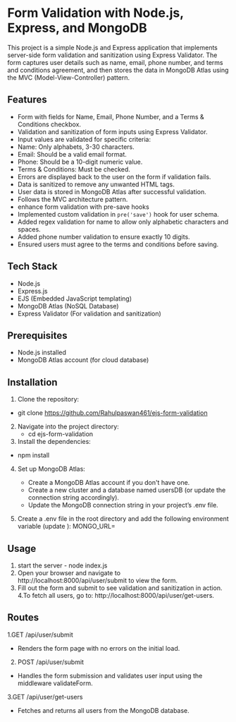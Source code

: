 # Form Validation with Node.js, Express, and MongoDB

This project is a simple Node.js and Express application that implements server-side form validation and sanitization using Express Validator. The form captures user details such as name, email, phone number, and terms and conditions agreement, and then stores the data 
in MongoDB Atlas using the MVC (Model-View-Controller) pattern.


## Features
- Form with fields for Name, Email, Phone Number, and a Terms & Conditions checkbox.
- Validation and sanitization of form inputs using Express Validator.
- Input values are validated for specific criteria:
- Name: Only alphabets, 3-30 characters.
- Email: Should be a valid email format.
- Phone: Should be a 10-digit numeric value.
- Terms & Conditions: Must be checked.
- Errors are displayed back to the user on the form if validation fails.
- Data is sanitized to remove any unwanted HTML tags.
- User data is stored in MongoDB Atlas after successful validation.
- Follows the MVC architecture pattern.
-  enhance form validation with pre-save hooks
- Implemented custom validation in `pre('save')` hook for user schema.
- Added regex validation for name to allow only alphabetic characters and spaces.
- Added phone number validation to ensure exactly 10 digits.
- Ensured users must agree to the terms and conditions before saving.

## Tech Stack
- Node.js
- Express.js
- EJS (Embedded JavaScript templating)
- MongoDB Atlas (NoSQL Database)
- Express Validator (For validation and sanitization)

## Prerequisites
- Node.js installed
- MongoDB Atlas account (for cloud database)

## Installation
1. Clone the repository:
  -  git clone https://github.com/Rahulpaswan461/ejs-form-validation
2. Navigate into the project directory:
   - cd ejs-form-validation
3. Install the dependencies:
  - npm install

4. Set up MongoDB Atlas:
   - Create a MongoDB Atlas account if you don't have one.
   - Create a new cluster and a database named usersDB (or update the connection string accordingly).
   - Update the MongoDB connection string in your project’s .env file.

5. Create a .env file in the root directory and add the following environment variable (update <your-mongodb-connection-string>):
    MONGO_URL=<your-mongodb-connection-string>

 ## Usage
  1. start the server - node index.js
  2. Open your browser and navigate to http://localhost:8000/api/user/submit to view the form.
  3. Fill out the form and submit to see validation and sanitization in action.
  4.To fetch all users, go to: http://localhost:8000/api/user/get-users.

## Routes
1.GET /api/user/submit
 - Renders the form page with no errors on the initial load.

2. POST /api/user/submit
 - Handles the form submission and validates user input using the middleware validateForm.

3.GET /api/user/get-users
 - Fetches and returns all users from the MongoDB database.

